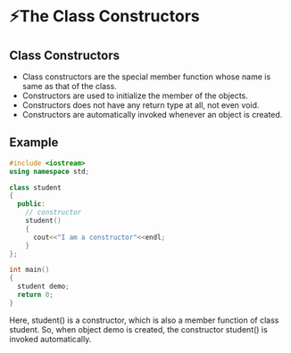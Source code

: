 # ⚡The Class Constructors

## Class Constructors

- Class constructors are the special member function whose name is same as that of the class.
- Constructors are used to initialize the member of the objects.
- Constructors does not have any return type at all, not even void.
- Constructors are automatically invoked whenever an object is created.

## Example

```cpp
#include <iostream>
using namespace std;

class student
{
  public:
    // constructor
    student()
    {
      cout<<"I am a constructor"<<endl;
    }
};

int main()
{
  student demo;
  return 0;
}
```

Here, student() is a constructor, which is also a member function of class student. So, when object demo is created, the constructor student() is invoked automatically.

